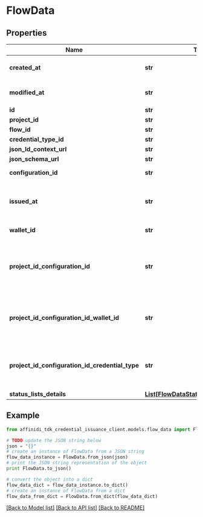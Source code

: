 # FlowData

## Properties

| Name                                            | Type                                                                            | Description                                                                                                                                                            | Notes      |
| ----------------------------------------------- | ------------------------------------------------------------------------------- | ---------------------------------------------------------------------------------------------------------------------------------------------------------------------- | ---------- |
| **created_at**                                  | **str**                                                                         | [GEN] ISO 8601 string of the creation date/time the entity                                                                                                             |
| **modified_at**                                 | **str**                                                                         | [GEN] ISO 8601 string of the modification date/time the entity                                                                                                         |
| **id**                                          | **str**                                                                         |                                                                                                                                                                        |
| **project_id**                                  | **str**                                                                         |                                                                                                                                                                        | [optional] |
| **flow_id**                                     | **str**                                                                         |                                                                                                                                                                        |
| **credential_type_id**                          | **str**                                                                         |                                                                                                                                                                        |
| **json_ld_context_url**                         | **str**                                                                         |                                                                                                                                                                        |
| **json_schema_url**                             | **str**                                                                         |                                                                                                                                                                        |
| **configuration_id**                            | **str**                                                                         | Id of configuration, used to issue VC.                                                                                                                                 | [optional] |
| **issued_at**                                   | **str**                                                                         | when credential was issued to the holder (holder invoked generateCredentials endpoint)                                                                                 | [optional] |
| **wallet_id**                                   | **str**                                                                         | Id of wallet, used to issue VC.                                                                                                                                        | [optional] |
| **project_id_configuration_id**                 | **str**                                                                         | Id of configuration with which VC was issued. To use as an index, it is grouped together with projectId, as \&quot;{projectIdConfigurationId}#{configurationId}\&quot; | [optional] |
| **project_id_configuration_id_wallet_id**       | **str**                                                                         | Id of wallet which issued VC. To use as an index, it is grouped together with projectId, as \&quot;{projectIdConfigurationId}#{walletId}\&quot;                        | [optional] |
| **project_id_configuration_id_credential_type** | **str**                                                                         | VC.type value. To use as an index, it is grouped together with projectId, as \&quot;{projectIdConfigurationId}#{credentialType}\&quot;                                 | [optional] |
| **status_lists_details**                        | [**List[FlowDataStatusListsDetailsInner]**](FlowDataStatusListsDetailsInner.md) |                                                                                                                                                                        | [optional] |

## Example

```python
from affinidi_tdk_credential_issuance_client.models.flow_data import FlowData

# TODO update the JSON string below
json = "{}"
# create an instance of FlowData from a JSON string
flow_data_instance = FlowData.from_json(json)
# print the JSON string representation of the object
print FlowData.to_json()

# convert the object into a dict
flow_data_dict = flow_data_instance.to_dict()
# create an instance of FlowData from a dict
flow_data_from_dict = FlowData.from_dict(flow_data_dict)
```

[[Back to Model list]](../README.md#documentation-for-models) [[Back to API list]](../README.md#documentation-for-api-endpoints) [[Back to README]](../README.md)
